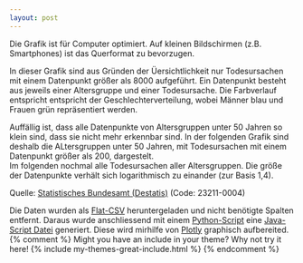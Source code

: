```yaml
---
layout: post
---
```

Die Grafik ist für Computer optimiert. Auf kleinen Bildschirmen (z.B. Smartphones) ist das Querformat zu bevorzugen.

In dieser Grafik sind aus Gründen der Üersichtlichkeit nur Todesursachen mit einem Datenpunkt größer als 8000 aufgeführt. Ein Datenpunkt besteht aus jeweils einer Altersgruppe und einer Todesursache. Die Farbverlauf entspricht entspricht der Geschlechterverteilung, wobei Männer blau und Frauen grün repräsentiert werden.
    <div id='B'></div>
Auffällig ist, dass alle Datenpunkte von Altersgruppen unter 50 Jahren so klein sind, dass sie nicht mehr erkennbar sind. In der folgenden Grafik sind deshalb die ALtersgruppen unter 50 Jahren, mit Todesursachen mit einem Datenpunkt größer als 200, dargestelt.
    <div id='C'></div>
Im folgenden nochmal alle Todesursachen aller Altersgruppen. Die größe der Datenpunkte verhält sich logarithmisch zu einander (zur Basis 1,4).
    <div id='A'></div>
    
<script src="{{base}}/assets/tod.js" > </script>
<script src="{{base}}/assets/plotly.js" > </script>
 <script>
        var A = {
            x: data['sourceA'],
            y: data['targetA'],
            text: data['textA'],

            mode: 'markers',
            marker: {
                size: data['sizeA'],
                color: data['colorA']
            }
        };

        var B = {
            x: data['sourceB'],
            y: data['targetB'],
            text: data['textB'],

            mode: 'markers',
            marker: {
                size: data['sizeB'],
                color: data['colorB']
            }
        };

        var C = {
            x: data['sourceC'],
            y: data['targetC'],
            text: data['textC'],

            mode: 'markers',
            marker: {
                size: data['sizeC'],
                color: data['colorC']
            }
        };


        //var dataPlotly = [A];

        var layoutA = {
            title: 'Alle Ursachen und Altersgruppen. Darstellung logarithmisch',
            hovermode: "closest",
            showlegend: false,
            height: 1600,
            //width: 1400,
            autosize: true,
            margin: {
                l: 310
            }

        };

        var layoutB = {
            title:'Ursachen mit mindestens 8000 Fällen einer Altersgruppe',
            hovermode: "closest",
            showlegend: false,
            height: 600,
            //width: 1400,
            autosize: true,
            margin: {
                l: 310
            }

        };

        var layoutC = {
            title: 'Alter unter 50. Ursachen mit mindestens 200 Fällen einer Altersgruppe.',
            hovermode: "closest",
            showlegend: false,
            height: 900,
            //width: 1400,
            autosize: true,
            margin: {
                l: 310
            }

        };


        var config = {
            modeBarButtonsToRemove: ['zoom2d', 'pan2d', 'select2d', 'lasso2d', 'zoomIn2d', 'zoomOut2d', 'autoScale2d', 'resetScale2d', 'toggleSpikelines', 'hoverCompareCartesian', 'hoverClosestCartesian'],
            displaylogo: false
        }


        Plotly.newPlot('A', [A], layoutA, config);
        Plotly.newPlot('B', [B], layoutB, config);
        Plotly.newPlot('C', [C], layoutC, config);

    </script>

Quelle: [Statistisches Bundesamt (Destatis)](https://www-genesis.destatis.de/genesis/online?sequenz=tabelleErgebnis&selectionname=23211-0004#abreadcrumb) (Code: 23211-0004)

Die Daten wurden als [Flat-CSV](https://raw.githubusercontent.com/n103/n103.github.io/master/resources/todeszahlen/23211-0004_flat.csv) heruntergeladen und nicht benötigte Spalten entfernt. Daraus wurde anschliessend mit einem [Python-Script](https://raw.githubusercontent.com/n103/n103.github.io/master/resources/todeszahlen/tod_script.py) eine [Java-Script Datei](https://raw.githubusercontent.com/n103/n103.github.io/master/assets/tod.js) generiert. Diese wird mirhilfe von [Plotly](https://plotly.com/javascript/bubble-charts/) graphisch aufbereited.
{% comment %}
Might you have an include in your theme? Why not try it here!
{% include my-themes-great-include.html %}
{% endcomment %}


